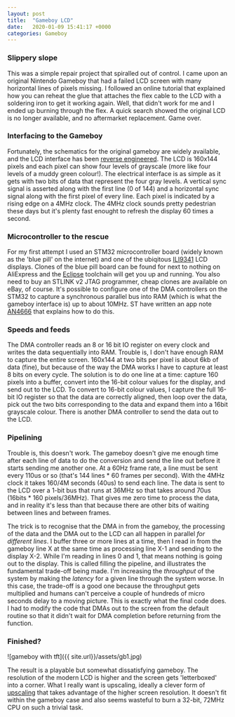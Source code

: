 ```yaml
---
layout: post
title:  "Gameboy LCD"
date:   2020-01-09 15:41:17 +0000
categories: Gameboy
---
```


### Slippery slope
This was a simple repair project that spiralled out of control. I came upon an original Nintendo Gameboy that had a failed LCD screen with many horizontal lines of pixels missing. I followed an online tutorial that explained how you can reheat the glue that attaches the flex cable to the LCD with a soldering iron to get it working again. Well, that didn't work for me and I ended up burning through the flex.  A quick search showed the original LCD is no longer available, and no aftermarket replacement. Game over.

### Interfacing to the Gameboy 
Fortunately, the schematics for the original gameboy are widely available, and the LCD interface has been [reverse engineered][longhorn].
The LCD is 160x144 pixels and each pixel can show four levels of grayscale (more like four levels of a muddy green colour!).  The electrical interface is as simple as it gets with two bits of data that represent the four gray levels. A vertical sync signal is asserted along with the first line (0 of 144) and a horizontal sync signal along with the first pixel of every line. Each pixel is indicated by a rising edge on a 4MHz clock.  The 4MHz clock sounds pretty pedestrian these days but it's plenty fast enought to refresh the display 60 times a second.

### Microcontroller to the rescue
For my first attempt I used an STM32 microcontroller board (widely known as the 'blue pill' on the internet) and one of the ubiqitous [ILI9341][ili9341] LCD displays. Clones of the blue pill board can be found for next to nothing on AliExpress and the [Eclipse][eclipse] toolchain will get you up and running.  You also need to buy an STLINK v2 JTAG programmer, cheap clones are available on eBay, of course.
It's possible to configure one of the DMA controllers on the STM32 to capture a synchronous parallel bus into RAM (which is what the gameboy interface is) up to about 10MHz.  ST have written an app note [AN4666][an4666] that explains how to do this.

### Speeds and feeds
The DMA controller reads an 8 or 16 bit IO register on every clock and writes the data sequentially into RAM.  Trouble is, I don't have enough RAM to capture the entire screen. 160x144 at two bits per pixel is about 6kb of data (fine), but because of the way the DMA works I have to capture at least 8 bits on every cycle.  The solution is to do one line at a time: capture 160 pixels into a buffer, convert into the 16-bit colour values for the display, and send out to the LCD.  To convert to 16-bit colour values, I capture the full 16-bit IO register so that the data are correctly aligned, then loop over the data, pick out the two bits corresponding to the data and expand them into a 16bit grayscale colour. There is another DMA controller to send the data out to the LCD.

### Pipelining
Trouble is, this doesn't work. The gameboy doesn't give me enough time after each line of data to do the conversion and send the line out before it starts sending me another one. At a 60Hz frame rate, a line must be sent every 110us or so (that's 144 lines * 60 frames per second).  With the 4MHz clock it takes 160/4M seconds (40us) to send each line.  The data is sent to the LCD over a 1-bit bus that runs at 36MHz so that takes around 70us (16bits * 160 pixels/36MHz).  That gives me zero time to process the data, and in reality it's less than that because there are other bits of waiting between lines and between frames.


The trick is to recognise that the DMA in from the gameboy, the processing of the data and the DMA out to the LCD can all happen in parallel *for different lines*.  I buffer three or more lines at a time, then I read in from the gameboy line X at the same time as processing line X-1 and sending to the display X-2. While I'm reading in lines 0 and 1, that means nothing is going out to the display.  This is called filling the pipeline, and illustrates the fundamental trade-off being made. I'm increasing the *throughput* of the system by making the *latency* for a given line through the system worse.  In this case, the trade-off is a good one because the throughput gets multiplied and humans can't perceive a couple of hundreds of micro seconds delay to a moving picture.
This is exactly what the final code does.  I had to modify the code that DMAs out to the screen from the default routine so that it didn't wait for DMA completion before returning from the function.

### Finished?
![gameboy with tft]({{ site.url}}/assets/gb1.jpg)


The result is a playable but somewhat dissatisfying gameboy. The resolution of the modern LCD is higher and the screen gets 'letterboxed' into a corner. What I really want is upscaling, ideally a clever form of [upscaling][upscaling] that takes advantage of the higher screen resolution. It doesn't fit within the gameboy case and also seems wasteful to burn a 32-bit, 72MHz CPU on such a trivial task.

[longhorn]: http://longhornengineer.com/category/projects/hardware/gameboy-dmg-01-vga/
[ili9341]: https://www.adafruit.com/product/1770
[an4666]: https://www.st.com/content/ccc/resource/technical/document/application_note/7a/88/df/e3/d3/36/40/29/DM00169730.pdf/files/DM00169730.pdf/jcr:content/translations/en.DM00169730.pdf
[eclipse]: https://gnu-mcu-eclipse.github.io/
[upscaling]: https://en.wikipedia.org/wiki/Pixel-art_scaling_algorithms
